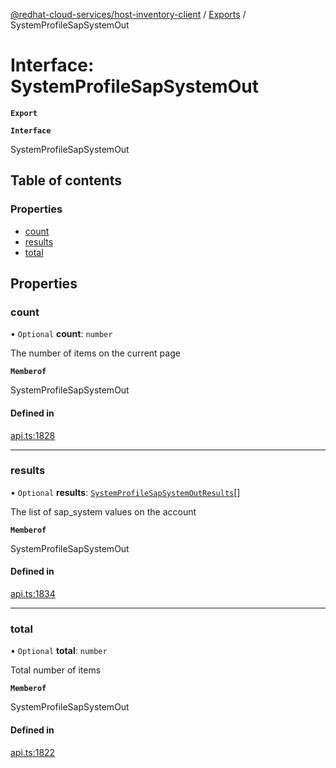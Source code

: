 [@redhat-cloud-services/host-inventory-client](../README.md) / [Exports](../modules.md) / SystemProfileSapSystemOut

# Interface: SystemProfileSapSystemOut

**`Export`**

**`Interface`**

SystemProfileSapSystemOut

## Table of contents

### Properties

- [count](SystemProfileSapSystemOut.md#count)
- [results](SystemProfileSapSystemOut.md#results)
- [total](SystemProfileSapSystemOut.md#total)

## Properties

### count

• `Optional` **count**: `number`

The number of items on the current page

**`Memberof`**

SystemProfileSapSystemOut

#### Defined in

[api.ts:1828](https://github.com/RedHatInsights/javascript-clients/blob/master/packages/host-inventory/api.ts#L1828)

___

### results

• `Optional` **results**: [`SystemProfileSapSystemOutResults`](SystemProfileSapSystemOutResults.md)[]

The list of sap_system values on the account

**`Memberof`**

SystemProfileSapSystemOut

#### Defined in

[api.ts:1834](https://github.com/RedHatInsights/javascript-clients/blob/master/packages/host-inventory/api.ts#L1834)

___

### total

• `Optional` **total**: `number`

Total number of items

**`Memberof`**

SystemProfileSapSystemOut

#### Defined in

[api.ts:1822](https://github.com/RedHatInsights/javascript-clients/blob/master/packages/host-inventory/api.ts#L1822)
